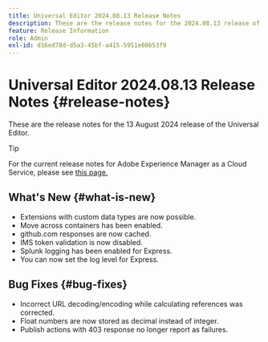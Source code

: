 ```yaml
---
title: Universal Editor 2024.08.13 Release Notes
description: These are the release notes for the 2024.08.13 release of the Universal Editor.
feature: Release Information
role: Admin
exl-id: d16ed78d-d5a3-45bf-a415-5951e60b53f9
---
```


# Universal Editor 2024.08.13 Release Notes {#release-notes}

These are the release notes for the 13 August 2024 release of the Universal Editor.

>[!TIP]
>
>For the current release notes for Adobe Experience Manager as a Cloud Service, please see [this page.](/help/release-notes/release-notes-cloud/release-notes-current.md)

## What's New {#what-is-new}

* Extensions with custom data types are now possible.
* Move across containers has been enabled.
* github.com responses are now cached.
* IMS token validation is now disabled.
* Splunk logging has been enabled for Express.
* You can now set the log level for Express.

## Bug Fixes {#bug-fixes}

* Incorrect URL decoding/encoding while calculating references was corrected.
* Float numbers are now stored as decimal instead of integer.
* Publish actions with 403 response no longer report as failures.
